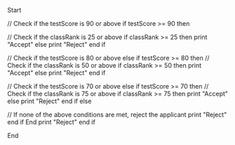 Start 

// Check if the testScore is 90 or above 
if testScore >= 90 then 

// Check if the classRank is 25 or above 
if classRank >= 25 then 
print "Accept" 
else 
print "Reject" 
end if 

// Check if the testScore is 80 or above 
else if testScore >= 80 then 
// Check if the classRank is 50 or above 
if classRank >= 50 then print "Accept" 
else 
print "Reject" 
end if 

// Check if the testScore is 70 or above 
else if testScore >= 70 then 
// Check if the classRank is 75 or above 
if classRank >= 75 then 
print "Accept" 
else 
print "Reject" 
end if 
else 

// If none of the above conditions are met, reject the applicant print "Reject" end if End
print "Reject" 
end if 

End

